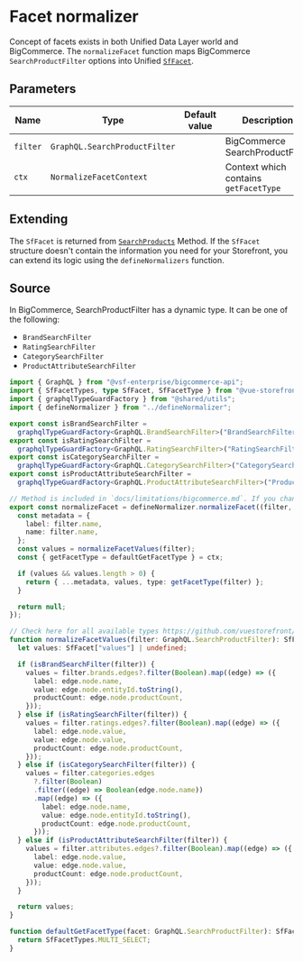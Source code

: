 # Facet normalizer

Concept of facets exists in both Unified Data Layer world and BigCommerce. The `normalizeFacet` function maps BigCommerce `SearchProductFilter` options into Unified [`SfFacet`](/unified-data-layer/unified-data-model.html#sffacet).

## Parameters

| Name     | Type                          | Default value | Description                           |
| -------- | ----------------------------- | ------------- | ------------------------------------- |
| `filter` | `GraphQL.SearchProductFilter` |               | BigCommerce SearchProductFilter       |
| `ctx`    | `NormalizeFacetContext`       |               | Context which contains `getFacetType` |

## Extending

The `SfFacet` is returned from [`SearchProducts`](/unified-data-layer/unified-methods/products#searchproducts) Method. If the `SfFacet` structure doesn't contain the information you need for your Storefront, you can extend its logic using the `defineNormalizers` function.

## Source

In BigCommerce, SearchProductFilter has a dynamic type. It can be one of the following:

- `BrandSearchFilter`
- `RatingSearchFilter`
- `CategorySearchFilter`
- `ProductAttributeSearchFilter`

```ts [facet.ts]
import { GraphQL } from "@vsf-enterprise/bigcommerce-api";
import { SfFacetTypes, type SfFacet, SfFacetType } from "@vue-storefront/unified-data-model";
import { graphqlTypeGuardFactory } from "@shared/utils";
import { defineNormalizer } from "../defineNormalizer";

export const isBrandSearchFilter =
  graphqlTypeGuardFactory<GraphQL.BrandSearchFilter>("BrandSearchFilter");
export const isRatingSearchFilter =
  graphqlTypeGuardFactory<GraphQL.RatingSearchFilter>("RatingSearchFilter");
export const isCategorySearchFilter =
  graphqlTypeGuardFactory<GraphQL.CategorySearchFilter>("CategorySearchFilter");
export const isProductAttributeSearchFilter =
  graphqlTypeGuardFactory<GraphQL.ProductAttributeSearchFilter>("ProductAttributeSearchFilter");

// Method is included in `docs/limitations/bigcommerce.md`. If you change it, please update the docs accordingly.
export const normalizeFacet = defineNormalizer.normalizeFacet((filter, ctx) => {
  const metadata = {
    label: filter.name,
    name: filter.name,
  };
  const values = normalizeFacetValues(filter);
  const { getFacetType = defaultGetFacetType } = ctx;

  if (values && values.length > 0) {
    return { ...metadata, values, type: getFacetType(filter) };
  }

  return null;
});

// Check here for all available types https://github.com/vuestorefront/bigcommerce/blob/main/packages/api-client/src/api/filters/get/FiltersQuery.ts
function normalizeFacetValues(filter: GraphQL.SearchProductFilter): SfFacet["values"] | undefined {
  let values: SfFacet["values"] | undefined;

  if (isBrandSearchFilter(filter)) {
    values = filter.brands.edges?.filter(Boolean).map((edge) => ({
      label: edge.node.name,
      value: edge.node.entityId.toString(),
      productCount: edge.node.productCount,
    }));
  } else if (isRatingSearchFilter(filter)) {
    values = filter.ratings.edges?.filter(Boolean).map((edge) => ({
      label: edge.node.value,
      value: edge.node.value,
      productCount: edge.node.productCount,
    }));
  } else if (isCategorySearchFilter(filter)) {
    values = filter.categories.edges
      ?.filter(Boolean)
      .filter((edge) => Boolean(edge.node.name))
      .map((edge) => ({
        label: edge.node.name,
        value: edge.node.entityId.toString(),
        productCount: edge.node.productCount,
      }));
  } else if (isProductAttributeSearchFilter(filter)) {
    values = filter.attributes.edges?.filter(Boolean).map((edge) => ({
      label: edge.node.value,
      value: edge.node.value,
      productCount: edge.node.productCount,
    }));
  }

  return values;
}

function defaultGetFacetType(facet: GraphQL.SearchProductFilter): SfFacetType {
  return SfFacetTypes.MULTI_SELECT;
}

```
